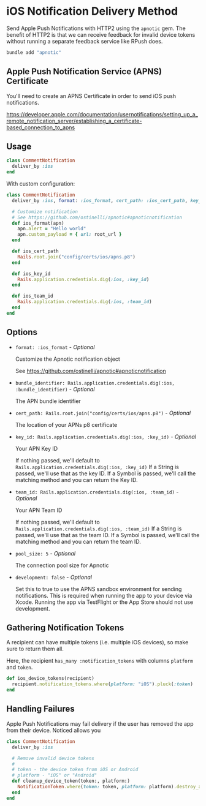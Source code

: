 # iOS Notification Delivery Method

Send Apple Push Notifications with HTTP2 using the `apnotic` gem. The benefit of HTTP2 is that we can receive feedback for invalid device tokens without running a separate feedback service like RPush does.

```bash
bundle add "apnotic"
```

## Apple Push Notification Service (APNS) Certificate

You'll need to create an APNS Certificate in order to send iOS push notifications.

https://developer.apple.com/documentation/usernotifications/setting_up_a_remote_notification_server/establishing_a_certificate-based_connection_to_apns

## Usage

```ruby
class CommentNotification
  deliver_by :ios
end
```

With custom configuration:

```ruby
class CommentNotification
  deliver_by :ios, format: :ios_format, cert_path: :ios_cert_path, key_id: :ios_key_id, team_id: :ios_team_id, pool_size: 5

  # Customize notification
  # See https://github.com/ostinelli/apnotic#apnoticnotification
  def ios_format(apn)
    apn.alert = "Hello world"
    apn.custom_payload = { url: root_url }
  end

  def ios_cert_path
    Rails.root.join("config/certs/ios/apns.p8")
  end

  def ios_key_id
    Rails.application.credentials.dig(:ios, :key_id)
  end

  def ios_team_id
    Rails.application.credentials.dig(:ios, :team_id)
  end
end
```

## Options

* `format: :ios_format` - *Optional*

  Customize the Apnotic notification object

  See https://github.com/ostinelli/apnotic#apnoticnotification

* `bundle_identifier: Rails.application.credentials.dig(:ios, :bundle_identifier)` - *Optional*

  The APN bundle identifier

* `cert_path: Rails.root.join("config/certs/ios/apns.p8")` - *Optional*

  The location of your APNs p8 certificate

* `key_id: Rails.application.credentials.dig(:ios, :key_id)` - *Optional*

  Your APN Key ID

  If nothing passed, we'll default to `Rails.application.credentials.dig(:ios, :key_id)`
  If a String is passed, we'll use that as the key ID.
  If a Symbol is passed, we'll call the matching method and you can return the Key ID.

* `team_id: Rails.application.credentials.dig(:ios, :team_id)` - *Optional*

  Your APN Team ID

  If nothing passed, we'll default to `Rails.application.credentials.dig(:ios, :team_id)`
  If a String is passed, we'll use that as the team ID.
  If a Symbol is passed, we'll call the matching method and you can return the team ID.

* `pool_size: 5` - *Optional*

  The connection pool size for Apnotic

* `development: false` - *Optional*

  Set this to true to use the APNS sandbox environment for sending notifications. This is required when running the app to your device via Xcode. Running the app via TestFlight or the App Store should not use development.

## Gathering Notification Tokens

A recipient can have multiple tokens (i.e. multiple iOS devices), so make sure to return them all.

Here, the recipient `has_many :notification_tokens` with columns `platform` and `token`.

```ruby
def ios_device_tokens(recipient)
  recipient.notification_tokens.where(platform: "iOS").pluck(:token)
end
```

## Handling Failures

Apple Push Notifications may fail delivery if the user has removed the app from their device. Noticed allows you

```ruby
class CommentNotification
  deliver_by :ios

  # Remove invalid device tokens
  #
  # token - the device token from iOS or Android
  # platform - "iOS" or "Android"
  def cleanup_device_token(token:, platform:)
    NotificationToken.where(token: token, platform: platform).destroy_all
  end
end
```
